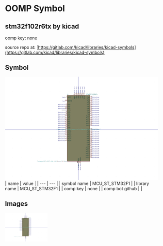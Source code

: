 # OOMP Symbol  
## stm32f102r6tx  by kicad  
  
oomp key: none  
  
source repo at: [https://gitlab.com/kicad/libraries/kicad-symbols](https://gitlab.com/kicad/libraries/kicad-symbols)  
## Symbol  
  
[![working.png](working_600.png)](working.png)  
| name | value | 
| --- | --- | 
| symbol name | MCU_ST_STM32F1 | 
| library name | MCU_ST_STM32F1 | 
| oomp key | none | 
| oomp bot github |  | 
## Images  
  
[![working.png](working_140.png)](working.png)  
